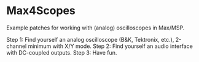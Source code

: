 # Max4Scopes
Example patches for working with (analog) oscilloscopes in Max/MSP.

Step 1: Find yourself an analog oscilloscope (B&K, Tektronix, etc.), 2-channel minimum with X/Y mode.
Step 2: Find yourself an audio interface with DC-coupled outputs.
Step 3: Have fun.
